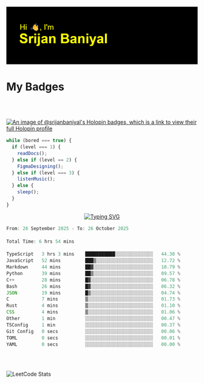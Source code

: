 ![Header](./header.png)

# My Badges

<Br />
<Br />

[![An image of @srijanbaniyal's Holopin badges, which is a link to view their full Holopin profile](https://holopin.me/srijanbaniyal)](https://holopin.io/@srijanbaniyal)

```javascript
while (bored === true) {
  if (level === 1) {
    readDocs();
  } else if (level == 2) {
    FigmaDesigning();
  } else if (level === 3) {
    listenMusic();
  } else {
    sleep();
  }
}
```

<p align="center">
  <a href="https://git.io/typing-svg"><img src="https://readme-typing-svg.demolab.com?font=Tilt+Prism&size=30&pause=1000&color=0FF75B&center=true&vCenter=true&width=800&height=80&lines=Time+spent+on+various+Programming+languages" alt="Typing SVG" /></a>
</p>

<!--START_SECTION:waka-->

```TypeScript
From: 26 September 2025 - To: 26 October 2025

Total Time: 6 hrs 54 mins

TypeScript   3 hrs 3 mins    ███████████░░░░░░░░░░░░░░   44.30 %
JavaScript   52 mins         ███▒░░░░░░░░░░░░░░░░░░░░░   12.72 %
Markdown     44 mins         ██▓░░░░░░░░░░░░░░░░░░░░░░   10.79 %
Python       39 mins         ██▒░░░░░░░░░░░░░░░░░░░░░░   09.57 %
C++          28 mins         █▓░░░░░░░░░░░░░░░░░░░░░░░   06.78 %
Bash         26 mins         █▓░░░░░░░░░░░░░░░░░░░░░░░   06.32 %
JSON         19 mins         █▒░░░░░░░░░░░░░░░░░░░░░░░   04.74 %
C            7 mins          ▒░░░░░░░░░░░░░░░░░░░░░░░░   01.73 %
Rust         4 mins          ▒░░░░░░░░░░░░░░░░░░░░░░░░   01.10 %
CSS          4 mins          ▒░░░░░░░░░░░░░░░░░░░░░░░░   01.06 %
Other        1 min           ░░░░░░░░░░░░░░░░░░░░░░░░░   00.47 %
TSConfig     1 min           ░░░░░░░░░░░░░░░░░░░░░░░░░   00.37 %
Git Config   0 secs          ░░░░░░░░░░░░░░░░░░░░░░░░░   00.06 %
TOML         0 secs          ░░░░░░░░░░░░░░░░░░░░░░░░░   00.01 %
YAML         0 secs          ░░░░░░░░░░░░░░░░░░░░░░░░░   00.00 %
```

<!--END_SECTION:waka-->

<Br />
<Br />

![LeetCode Stats](https://leetcard.jacoblin.cool/Srijan-Baniyal?theme=dark&font=Rasa&ext=contest)
